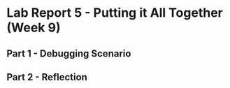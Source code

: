 # Lab Report 5 - Putting it All Together (Week 9)
## Part 1 - Debugging Scenario
## Part 2 - Reflection